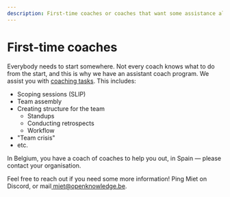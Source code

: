 ```yaml
---
description: First-time coaches or coaches that want some assistance along the way!
---
```


# First-time coaches

Everybody needs to start somewhere. Not every coach knows what to do from the start, and this is why we have an assistant coach program. We assist you with [coaching tasks](./). This includes:

* Scoping sessions \(SLIP\)
* Team assembly
* Creating structure for the team
  * Standups
  * Conducting retrospects
  * Workflow
* "Team crisis"
* etc.

In Belgium, you have a coach of coaches to help you out, in Spain — please contact your organisation.

Feel free to reach out if you need some more information! Ping Miet on Discord, or mail[ miet@openknowledge.be](mailto:miet@openknowledge.be).

